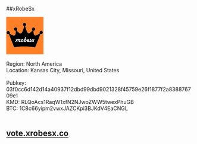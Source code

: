 ##xRobeSx

![](./logo.png)

Region: North America<br />
Location: Kansas City, Missouri, United States<br />
<br />
Pubkey: 03f0cc6d142d14a40937f12dbd99dbd9021328f45759e26f1877f2a838876709e1<br />
KMD: RLQoAcs1RaqW1xfN2NJwoZWW5twexPhuGB<br />
BTC: 1C8c66yipm2vwxJAZCKpi3BJKdV4EaCNGL<br />
<br />

## [vote.xrobesx.co](http://vote.xrobesx.co)


